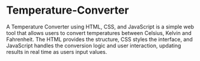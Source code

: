 # Temperature-Converter
A Temperature Converter using HTML, CSS, and JavaScript is a simple web tool that allows users to convert temperatures between Celsius, Kelvin and Fahrenheit. The HTML provides the structure, CSS styles the interface, and JavaScript handles the conversion logic and user interaction, updating results in real time as users input values.
